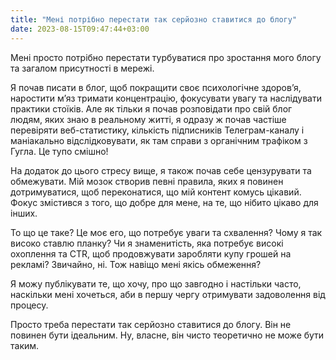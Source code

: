 ```yaml
---
title: "Мені потрібно перестати так серйозно ставитися до блогу"
date: 2023-08-15T09:47:44+03:00
---
```


Мені просто потрібно перестати турбуватися про зростання мого блогу та загалом присутності в мережі.

Я почав писати в блог, щоб покращити своє психологічне здоров’я, наростити м’яз тримати концентрацію, фокусувати увагу та наслідувати практики стоїків. Але як тільки я почав розповідати про свій блог людям, яких знаю в реальному житті, я одразу ж почав частіше перевіряти веб-статистику, кількість підписників Телеграм-каналу і маніакально відслідковувати, як там справи з органічним трафіком з Гугла. Це тупо смішно!

На додаток до цього стресу вище, я також почав себе цензурувати та обмежувати. Мій мозок створив певні правила, яких я повинен дотримуватися, щоб переконатися, що мій контент комусь цікавий. Фокус змістився з того, що добре для мене, на те, що нібито цікаво для інших.

То що це таке? Це моє его, що потребує уваги та схвалення? Чому я так високо ставлю планку? Чи я знаменитість, яка потребує високі охоплення та CTR, щоб продовжувати заробляти купу грошей на рекламі? Звичайно, ні. Тож навіщо мені якісь обмеження?

Я можу публікувати те, що хочу, про що завгодно і настільки часто, наскільки мені хочеться, аби в першу чергу отримувати задоволення від процесу.

Просто треба перестати так серйозно ставитися до блогу. Він не повинен бути ідеальним. Ну, власне, він чисто теоретично не може бути таким.
